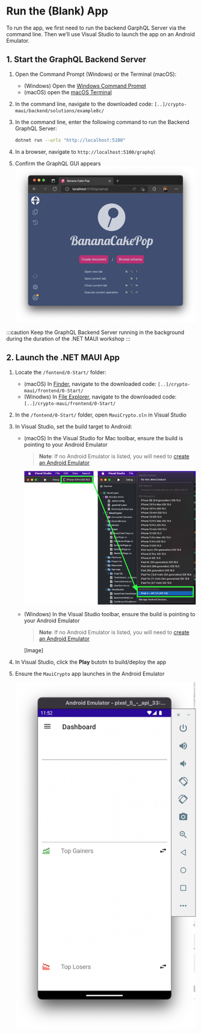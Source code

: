 # Run the (Blank) App

To run the app, we first need to run the backend GarphQL Server via the command line. Then we'll use Visual Studio to launch the app on an Android Emulator.

## 1. Start the GraphQL Backend Server

1. Open the Command Prompt (Windows) or the Terminal (macOS):
    - (Windows) Open the [Windows Command Prompt](https://www.businessinsider.com/guides/tech/how-to-open-command-prompt)
    - (macOS) open the [macOS Terminal](https://support.apple.com/guide/terminal/open-or-quit-terminal-apd5265185d-f365-44cb-8b09-71a064a42125/mac)

2. In the command line, navigate to the downloaded code: `[..]/crypto-maui/backend/solutions/example8c/`
3. In the command line, enter the following command to run the Backend GraphQL Server:
    ```bash
    dotnet run --urls "http://localhost:5100"
    ```
4. In a browser, navigate to `http://localhost:5100/graphql`
5. Confirm the GraphQL GUI appears
    ![Banana Cake Pop](../images/banana_cake_pop.png)

:::caution
Keep the GraphQL Backend Server running in the background during the duration of the .NET MAUI workshop
:::

## 2. Launch the .NET MAUI App

1. Locate the `/fontend/0-Start/` folder:
    - (macOS) In [Finder](https://support.apple.com/en-us/HT201732), navigate to the downloaded code: `[..]/crypto-maui/frontend/0-Start/`
    - (Winodws) In [File Explorer](https://support.microsoft.com/windows/windows-explorer-has-a-new-name-c95f0e92-b1aa-76da-b994-36a7c7c413d7), navigate to the downloaded code: `[..]/crypto-maui/frontend/0-Start/`
2. In the `/fontend/0-Start/` folder, open `MauiCrypto.sln` in Visual Studio
3. In Visual Studio, set the build target to Android:
    - (macOS) In the Visual Studio for Mac toolbar, ensure the build is pointing to your Android Emulator
        > **Note**: If no Android Emulator is listed, you will need to [create an Android Emulator](https://learn.microsoft.com/xamarin/android/get-started/installation/android-emulator/device-manager?tabs=macos&pivots=macos#android-device-manager-on-macos)

        ![macOS Android Emulator](../images/macos_android_emulator.png)

    - (Windows) In the Visual Studio toolbar, ensure the build is pointing to your Android Emulator
        > **Note**: If no Android Emulator is listed, you will need to [create an Android Emulator](https://learn.microsoft.com/xamarin/android/get-started/installation/android-emulator/device-manager?tabs=macos&pivots=windows)
        
        [Image]

4. In Visual Studio, click the **Play** butotn to build/deploy the app
5. Ensure the `MauiCrypto` app launches in the Android Emulator

    ![Blank Android App](../images/blank_android_app.png)